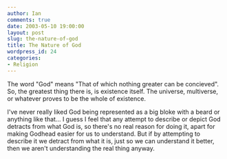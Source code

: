 ```yaml
---
author: Ian
comments: true
date: 2003-05-10 19:00:00
layout: post
slug: the-nature-of-god
title: The Nature of God
wordpress_id: 24
categories:
- Religion
---
```


The word "God" means "That of which nothing greater can be concieved". So, the greatest thing there is, is existence itself. The universe, multiverse, or whatever proves to be the whole of existence.  

I've never really liked God being represented as a big bloke with a beard or anything like that... I guess I feel that any attempt to describe or depict God detracts from what God is, so there's no real reason for doing it, apart for making Godhead easier for us to understand. But if by attempting to describe it we detract from what it is, just so we can understand it better, then we aren't understanding the real thing anyway.
